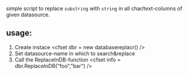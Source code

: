 simple script to replace `substring` with `string` in all char/text-columns of given datasource.

## usage:
1. Create instace
        <cfset dbr = new databasereplacr() />
2. Set datasource-name in which to search&replace
        <cfset dbr.datasource = dsn />
3. Call the ReplaceInDB-function
        <cfset info = dbr.ReplaceInDB("foo","bar") />
